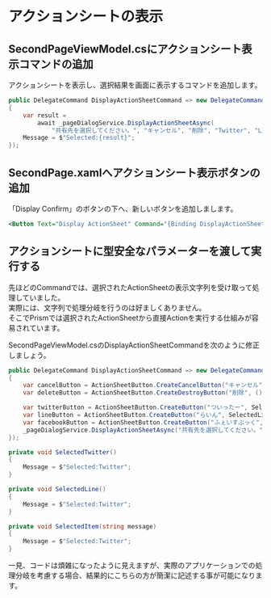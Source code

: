 # アクションシートの表示

## SecondPageViewModel.csにアクションシート表示コマンドの追加  

アクションシートを表示し、選択結果を画面に表示するコマンドを追加します。  

```cs
public DelegateCommand DisplayActionSheetCommand => new DelegateCommand(async () =>
{
    var result = 
        await _pageDialogService.DisplayActionSheetAsync(
            "共有先を選択してください。", "キャンセル", "削除", "Twitter", "LINE", "Facebook");
    Message = $"Selected:{result}";
});
```

## SecondPage.xamlへアクションシート表示ボタンの追加  

「Display Confirm」のボタンの下へ、新しいボタンを追加しまします。  
```xml
<Button Text="Display ActionSheet" Command="{Binding DisplayActionSheetCommand}"/>
```

## アクションシートに型安全なパラメーターを渡して実行する

先ほどのCommandでは、選択されたActionSheetの表示文字列を受け取って処理していました。  
実際には、文字列で処理分岐を行うのは好ましくありません。  
そこでPrismでは選択されたActionSheetから直接Actionを実行する仕組みが容易されています。  

SecondPageViewModel.csのDisplayActionSheetCommandを次のように修正しましょう。

```cs
public DelegateCommand DisplayActionSheetCommand => new DelegateCommand(() =>
{
    var cancelButton = ActionSheetButton.CreateCancelButton("キャンセル", () => Message = "Selected:Cancel");
    var deleteButton = ActionSheetButton.CreateDestroyButton("削除", () => Message = "Selected:削除");

    var twitterButton = ActionSheetButton.CreateButton("ついったー", SelectedTwitter);
    var lineButton = ActionSheetButton.CreateButton("らいん", SelectedLine);
    var facebookButton = ActionSheetButton.CreateButton("ふぇいすぶっく", SelectedItem, "Facebook");
    _pageDialogService.DisplayActionSheetAsync("共有先を選択してください。", cancelButton, deleteButton, twitterButton, lineButton, facebookButton);
});

private void SelectedTwitter()
{
    Message = $"Selected:Twitter";
}

private void SelectedLine()
{
    Message = $"Selected:Twitter";
}

private void SelectedItem(string message)
{
    Message = $"Selected:Twitter";
}
```

一見、コードは煩雑になったように見えますが、実際のアプリケーションでの処理分岐を考慮する場合、結果的にこちらの方が簡潔に記述する事が可能になります。